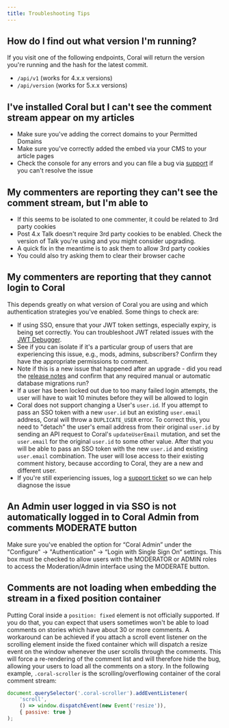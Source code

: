 ```yaml
---
title: Troubleshooting Tips
---
```


## How do I find out what version I'm running?

If you visit one of the following endpoints, Coral will return the version you're running and the hash for the latest commit.

- `/api/v1` (works for 4.x.x versions)
- `/api/version` (works for 5.x.x versions)

## I've installed Coral but I can't see the comment stream appear on my articles

- Make sure you've adding the correct domains to your Permitted Domains
- Make sure you've correctly added the embed via your CMS to your article pages
- Check the console for any errors and you can file a bug via [support](mailto:support@coralproject.net) if you can't resolve the issue

## My commenters are reporting they can't see the comment stream, but I'm able to

- If this seems to be isolated to one commenter, it could be related to 3rd party cookies
- Post 4.x Talk doesn't require 3rd party cookies to be enabled. Check the version of Talk you're using and you might consider upgrading.
- A quick fix in the meantime is to ask them to allow 3rd party cookies
- You could also try asking them to clear their browser cache


## My commenters are reporting that they cannot login to Coral

This depends greatly on what version of Coral you are using and which authentication strategies you've enabled. Some things to check are:

- If using SSO, ensure that your JWT token settings, especially expiry, is being set correctly. You can troubleshoot JWT related issues with the [JWT Debugger](https://jwt.io/).
- See if you can isolate if it's a particular group of users that are experiencing this issue, e.g., mods, admins, subscribers? Confirm they have the appropriate permissions to comment.
- Note if this is a new issue that happened after an upgrade - did you read the [release notes](https://github.com/coralproject/talk/releases) and confirm that any required manual or automatic database migrations run?
- If a user has been locked out due to too many failed login attempts, the user will have to wait 10 minutes before they will be allowed to login
- Coral does not support changing a User's `user.id`. If you attempt to pass an SSO token with a new `user.id` but an existing `user.email` address, Coral will throw a `DUPLICATE_USER` error. To correct this, you need to "detach" the user's email address from their original `user.id` by sending an API request to Coral's `updateUserEmail` mutation, and set the `user.email` for the original `user.id` to some other value. After that you will be able to pass an SSO token with the new `user.id` and existing `user.email` combination. The user will lose access to their existing comment history, because according to Coral, they are a new and different user.
- If you're still experiencing issues, log a [support ticket](mailto:support@coralproject.net) so we can help diagnose the issue

## An Admin user logged in via SSO is not automatically logged in to Coral Admin from comments MODERATE button

Make sure you've enabled the option for “Coral Admin” under the "Configure" -> "Authentication" -> “Login with Single Sign On“ settings. This box must be checked to allow users with the MODERATOR or ADMIN roles to access the Moderation/Admin interface using the MODERATE button.

## Comments are not loading when embedding the stream in a fixed position container

Putting Coral inside a `position: fixed` element is not officially supported. If you do that, you can expect that users sometimes won't be able to load comments on stories which have about 30 or more comments. A workaround can be achieved if you attach a scroll event listener on the scrolling element inside the fixed container which will dispatch a resize event on the window whenever the user scrolls through the comments. This will force a re-rendering of the comment list and will therefore hide the bug, allowing your users to load all the comments on a story. In the following example, `.coral-scroller` is the scrolling/overflowing container of the coral comment stream:

```js
document.querySelector('.coral-scroller').addEventListener(
    'scroll',
    () => window.dispatchEvent(new Event('resize')),
    { passive: true }
);
```

